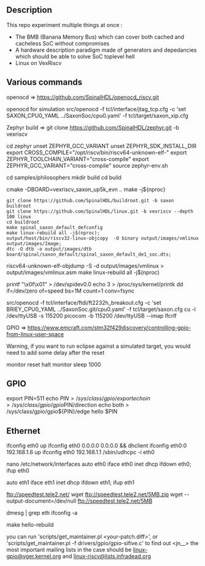## Description

This repo experiment multiple things at once :
- The BMB (Banana Memory Bus) which can cover both cached and cacheless SoC without compromises
- A hardware description paradigm made of generators and depedancies which should be able to solve SoC toplevel hell
- Linux on VexRiscv

## Various commands

openocd =>
https://github.com/SpinalHDL/openocd_riscv.git

openocd for simulation
src/openocd -f tcl/interface/jtag_tcp.cfg -c 'set SAXON_CPU0_YAML ../SaxonSoc/cpu0.yaml' -f tcl/target/saxon_xip.cfg


Zephyr build =>
git clone https://github.com/SpinalHDL/zephyr.git -b vexriscv

cd zephyr
unset ZEPHYR_GCC_VARIANT
unset ZEPHYR_SDK_INSTALL_DIR
export CROSS_COMPILE="/opt/riscv/bin/riscv64-unknown-elf-"
export ZEPHYR_TOOLCHAIN_VARIANT="cross-compile"
export ZEPHYR_GCC_VARIANT="cross-compile"
source zephyr-env.sh

cd samples/philosophers
mkdir build
cd build

cmake -DBOARD=vexriscv_saxon_up5k_evn ..
make -j${nproc}


```
git clone https://github.com/SpinalHDL/buildroot.git -b saxon buildroot
git clone https://github.com/SpinalHDL/linux.git -b vexriscv --depth 100 linux
cd buildroot
make spinal_saxon_default_defconfig
make linux-rebuild all -j$(nproc);
output/host/bin/riscv32-linux-objcopy  -O binary output/images/vmlinux output/images/Image;
dtc -O dtb -o output/images/dtb board/spinal/saxon_default/spinal_saxon_default_de1_soc.dts;
```

riscv64-unknown-elf-objdump -S -d output/images/vmlinux > output/images/vmlinux.asm
make linux-rebuild all -j$(nproc)

printf "\x0f\x01" > /dev/spidev0.0
echo 3 > /proc/sys/kernel/printk
dd if=/dev/zero of=speed bs=1M count=1 conv=fsync

src/openocd -f tcl/interface/ftdi/ft2232h_breakout.cfg -c 'set BRIEY_CPU0_YAML ../SaxonSoc.git/cpu0.yaml' -f tcl/target/saxon.cfg
cu -l /dev/ttyUSB -s 115200
picocom -b 115200 /dev/ttyUSB --imap lfcrlf

GPIO => https://www.emcraft.com/stm32f429discovery/controlling-gpio-from-linux-user-space

Warning, if you want to run eclipse against a simulated target, you would need to add some delay after the reset

monitor reset halt
monitor sleep 1000



## GPIO
export PIN=511
echo $PIN > /sys/class/gpio/export
echo in > /sys/class/gpio/gpio$PIN/direction
echo both > /sys/class/gpio/gpio${PIN}/edge
hello $PIN

## Ethernet
ifconfig eth0 up
ifconfig eth0 0.0.0.0 0.0.0.0 && dhclient
ifconfig eth0:0 192.168.1.6 up
ifconfig eth0 192.168.1.1
/sbin/udhcpc -i eth0

nano /etc/network/interfaces
auto eth0
iface eth0 inet dhcp
ifdown eth0; ifup eth0


auto eth1
iface eth1 inet dhcp
ifdown eth1; ifup eth1

ftp://speedtest.tele2.net/
wget ftp://speedtest.tele2.net/5MB.zip
wget --output-document=/dev/null ftp://speedtest.tele2.net/5MB


dmesg | grep eth
ifconfig -a


make hello-rebuild


you can run 'scripts/get_maintainer.pl <your-patch.diff>', or 'scripts/get_maintainer.pl -f drivers/gpio/gpio-sifive.c' to find out
<jn__> the most important mailing lists in the case should be linux-gpio@vger.kernel.org and linux-riscv@lists.infradead.org